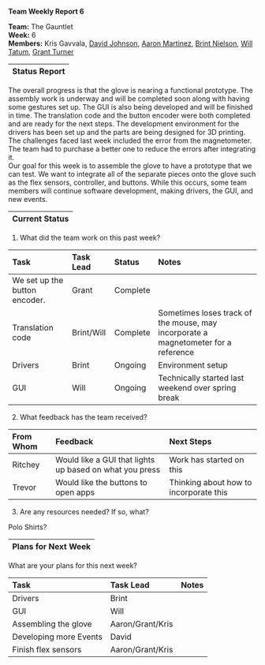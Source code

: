 **Team Weekly Report 6**

**Team:** The Gauntlet  
**Week:** 6  
**Members:** Kris Gavvala, [David Johnson](mailto:bluetech314@tamu.edu), [Aaron Martinez](mailto:aaron33@tamu.edu),  [Brint Nielson](mailto:brintcnielson@tamu.edu), [Will Tatum](mailto:willtaaa@tamu.edu), [Grant Turner](mailto:grantt731@tamu.edu)

| Status Report |
| :---- |

The overall progress is that the glove is nearing a functional prototype. The assembly work is underway and will be completed soon along with having some gestures set up. The GUI is also being developed and will be finished in time. The translation code and the button encoder were both completed and are ready for the next steps. The development environment for the drivers has been set up and the parts are being designed for 3D printing. The challenges faced last week included the error from the magnetometer. The team had to purchase a better one to reduce the errors after integrating it.  
Our goal for this week is to assemble the glove to have a prototype that we can test. We want to integrate all of the separate pieces onto the glove such as the flex sensors, controller, and buttons. While this occurs, some team members will continue software development, making drivers, the GUI, and new events.

| Current Status |
| :---- |

1. What did the team work on this past week?

| Task | Task Lead | Status | Notes |
| :---- | :---- | :---- | :---- |
| We set up the button encoder. | Grant | Complete |  |
| Translation code | Brint/Will | Complete | Sometimes loses track of the mouse, may incorporate a magnetometer for a reference |
| Drivers | Brint | Ongoing | Environment setup |
| GUI | Will | Ongoing | Technically started last weekend over spring break |

   

2. What feedback has the team received?

| From Whom | Feedback | Next Steps |
| :---- | :---- | :---- |
| Ritchey | Would like a GUI that lights up based on what you press | Work has started on this |
| Trevor | Would like the buttons to open apps | Thinking about how to incorporate this |

   

3. Are any resources needed? If so, what?

Polo Shirts?

| Plans for Next Week |
| :---- |

What are your plans for this next week?

| Task | Task Lead | Notes |
| :---- | :---- | :---- |
| Drivers | Brint |  |
| GUI | Will |  |
| Assembling the glove | Aaron/Grant/Kris |  |
| Developing more Events | David |  |
| Finish flex sensors | Aaron/Grant/Kris |  |

